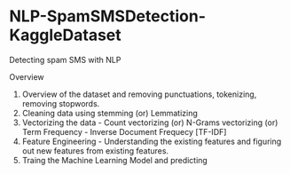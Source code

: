 # NLP-SpamSMSDetection-KaggleDataset
Detecting spam SMS with NLP 

Overview
  1. Overview of the dataset and removing punctuations, tokenizing, removing stopwords.
  2. Cleaning data using stemming (or) Lemmatizing
  3. Vectorizing the data - Count vectorizing (or) N-Grams vectorizing (or) Term Frequency - Inverse Document Frequecy [TF-IDF]
  4. Feature Engineering - Understanding the existing features and figuring out new features from existing features.
  5. Traing the Machine Learning Model and predicting
